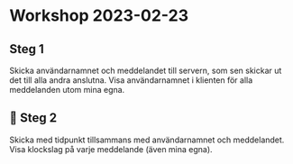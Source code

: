 # Workshop 2023-02-23

## Steg 1

Skicka användarnamnet och meddelandet till servern, som sen skickar ut det till alla andra anslutna. Visa användarnamnet i klienten för alla meddelanden utom mina egna.

## 🌟 Steg 2

Skicka med tidpunkt tillsammans med användarnamnet och meddelandet. Visa
klockslag på varje meddelande (även mina egna).
